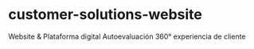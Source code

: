 # customer-solutions-website
Website &amp; Plataforma digital Autoevaluación 360° experiencia de cliente
